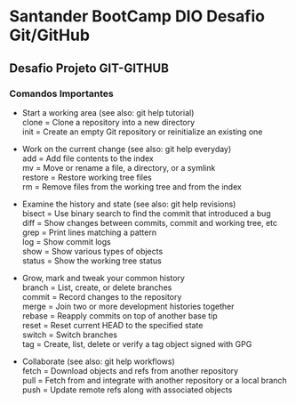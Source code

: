 # Santander BootCamp DIO Desafio Git/GitHub
## Desafio Projeto GIT-GITHUB
### Comandos Importantes
- Start a working area (see also: git help tutorial)  
   clone = Clone a repository into a new directory  
   init = Create an empty Git repository or reinitialize an existing one  

- Work on the current change (see also: git help everyday)  
   add = Add file contents to the index  
   mv = Move or rename a file, a directory, or a symlink  
   restore = Restore working tree files  
   rm = Remove files from the working tree and from the index  

- Examine the history and state (see also: git help revisions)  
   bisect = Use binary search to find the commit that introduced a bug  
   diff = Show changes between commits, commit and working tree, etc  
   grep = Print lines matching a pattern  
   log = Show commit logs  
   show = Show various types of objects  
   status = Show the working tree status  

- Grow, mark and tweak your common history  
   branch = List, create, or delete branches  
   commit = Record changes to the repository  
   merge = Join two or more development histories together  
   rebase = Reapply commits on top of another base tip  
   reset = Reset current HEAD to the specified state  
   switch = Switch branches  
   tag = Create, list, delete or verify a tag object signed with GPG  

- Collaborate (see also: git help workflows)  
   fetch = Download objects and refs from another repository  
   pull = Fetch from and integrate with another repository or a local branch  
   push = Update remote refs along with associated objects  
